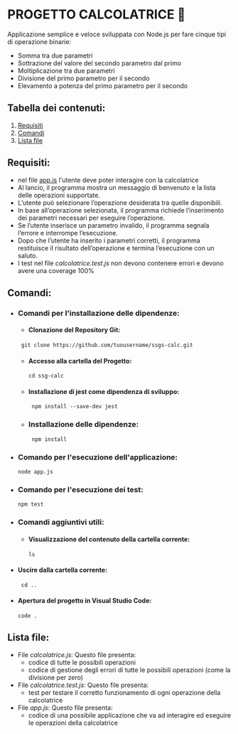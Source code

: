 # PROGETTO CALCOLATRICE 🔢
Applicazione semplice e veloce sviluppata con Node.js per fare cinque tipi di operazione binarie: 
  - Somma tra due parametri
  - Sottrazione del valore del secondo parametro dal primo
  - Moltiplicazione tra due parametri
  - Divisione del primo parametro per il secondo
  - Elevamento a potenza del primo parametro per il secondo

## Tabella dei contenuti: 
  1. [Requisiti](#Requisiti)
  2. [Comandi](#Comandi)
  3. [Lista file](#Lista-file)

## Requisiti:   
  - nel file [app.js](app.js) l'utente deve poter interagire con la calcolatrice
  - Al lancio, il programma mostra un messaggio di benvenuto e la lista delle operazioni supportate.
  - L’utente può selezionare l’operazione desiderata tra quelle disponibili.
  - In base all’operazione selezionata, il programma richiede l’inserimento dei parametri necessari per eseguire l’operazione.
  - Se l’utente inserisce un parametro invalido, il programma segnala l’errore e interrompe l’esecuzione.
  - Dopo che l’utente ha inserito i parametri corretti, il programma restituisce il risultato dell’operazione e termina l’esecuzione con un saluto.
  - I test nel file *calcolatrice.test.js* non devono contenere errori e devono avere una coverage 100% 
     
## Comandi: 

- ### Comandi per l'installazione delle dipendenze: 

  * #### Clonazione del Repository Git:
   ```
    git clone https://github.com/tuousername/ssgs-calc.git
   ```  
  * #### Accesso alla cartella del Progetto:
    ```
    cd ssg-calc
    ```
     
  * #### Installazione di jest come dipendenza di sviluppo:
    ```
     npm install --save-dev jest
    ```

  * ### Installazione delle dipendenze: 
    ```
     npm install
    ```
- ### Comando per l'esecuzione dell'applicazione: 
    ```
    node app.js
    ```

- ### Comando per l'esecuzione dei test:
    ```
    npm test
    ```

- ### Comandi aggiuntivi utili:

  * #### Visualizzazione del contenuto della cartella corrente:
    ```
    ls
    ```
  
 * #### Uscire dalla cartella corrente:
    ```
     cd ..
    ``` 
  * #### Apertura del progetto in Visual Studio Code:
    ```
    code .
    ```

## Lista file: 
- File *calcolatrice.js*:
  Questo file presenta:
    * codice di tutte le possibili operazioni
    * codice di gestione degli errori di tutte le possibili operazioni (come la divisione per zero)
- File  *calcolatrice.test.js*:
  Questo file presenta:
    * test per testare il corretto funzionamento di ogni operazione della calcolatrice
- File *app.js*:
  Questo file presenta:
    * codice di una possibile applicazione che va ad interagire ed eseguire le operazioni della calcolatrice



